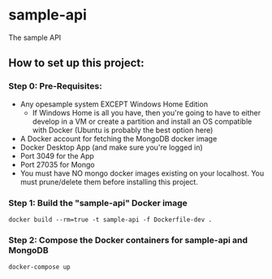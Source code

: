 # sample-api
The sample API

## How to set up this project:

### Step 0: Pre-Requisites:
- Any opesample system EXCEPT Windows Home Edition
  - If Windows Home is all you have, then you're going to have to either develop in a VM or create a partition and install an OS compatible with Docker (Ubuntu is probably the best option here)
- A Docker account for fetching the MongoDB docker image
- Docker Desktop App (and make sure you're logged in)
- Port 3049 for the App
- Port 27035 for Mongo
- You must have NO mongo docker images existing on your localhost. You must prune/delete them before installing this project.

### Step 1: Build the "sample-api" Docker image
```docker build --rm=true -t sample-api -f Dockerfile-dev .```

### Step 2: Compose the Docker containers for sample-api and MongoDB
```docker-compose up```
